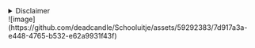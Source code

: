 <details>
  <summary>Disclaimer</summary>
  
  Klein probleem in de code design waardoor ik uiteindelijk random docenten heb toegewezen per schoolreisje:
  ```php
    public static function findAvailableTeacher() {
        // choose random teacher
        return self::$teachers[array_rand(self::$teachers, 1)];
    }
  ```
  
  ```javascript
  console.log("I'm a code block!");
  ```
  
</details>
![image](https://github.com/deadcandle/Schooluitje/assets/59292383/7d917a3a-e448-4765-b532-e62a9931f43f)
